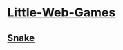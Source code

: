 # [Little-Web-Games](http://blog.zmj97.top/Little-Web-Games/)



## [Snake](http://blog.zmj97.top/Little-Web-Games/Snake/index.html)